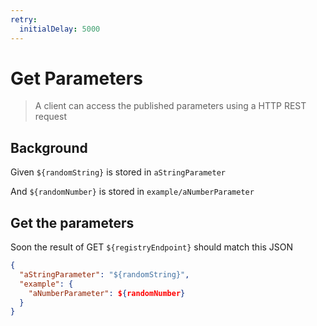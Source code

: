 ```yaml
---
retry:
  initialDelay: 5000
---
```


# Get Parameters

> A client can access the published parameters using a HTTP REST request

## Background

Given `${randomString}` is stored in `aStringParameter`

And `${randomNumber}` is stored in `example/aNumberParameter`

## Get the parameters

Soon the result of GET `${registryEndpoint}` should match this JSON

```json
{
  "aStringParameter": "${randomString}",
  "example": {
    "aNumberParameter": ${randomNumber}
  }
}
```
